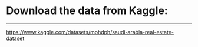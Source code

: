 # Download the data from Kaggle:
--------------
https://www.kaggle.com/datasets/mohdph/saudi-arabia-real-estate-dataset

